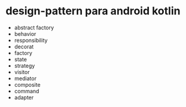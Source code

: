 # design-pattern para android kotlin 
+ abstract factory 
+ behavior 
+ responsibility 
+ decorat 
+ factory 
+ state 
+ strategy
+ visitor
+ mediator
+ composite
+ command
+ adapter


